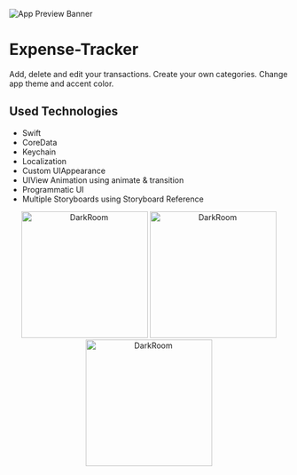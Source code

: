 ![App Preview Banner](https://i.imgur.com/hQutQtz.png)

# Expense-Tracker
Add, delete and edit your transactions. Create your own categories. Change app theme and accent color.

## Used Technologies
  - Swift
  - CoreData
  - Keychain
  - Localization
  - Custom UIAppearance
  - UIView Animation using animate & transition
  - Programmatic UI
  - Multiple Storyboards using Storyboard Reference
  
<p align="center">
  <img src="https://media.giphy.com/media/iE039IWOU88PYvNZf1/giphy.gif" width="228" title="DarkRoom">
  <img src="https://media.giphy.com/media/v2PAZNRTsH3xdkKLAs/giphy.gif" width="228" title="DarkRoom">
  <img src="https://media.giphy.com/media/id5ahml53jp0YG4MbU/giphy.gif" width="228" title="DarkRoom">
</p>
